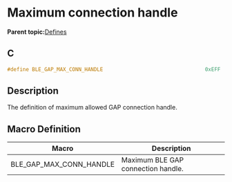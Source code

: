 # Maximum connection handle

**Parent topic:**[Defines](GUID-FB430BFE-A9A9-473D-A588-1240BBD25ADD.md)

## C

```c
#define BLE_GAP_MAX_CONN_HANDLE                                 0xEFF
```

## Description

The definition of maximum allowed GAP connection handle.

## Macro Definition

|Macro|Description|
|-----|-----------|
|BLE\_GAP\_MAX\_CONN\_HANDLE|Maximum BLE GAP connection handle.|

